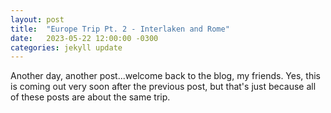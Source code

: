 ```yaml
---
layout: post
title:  "Europe Trip Pt. 2 - Interlaken and Rome"
date:   2023-05-22 12:00:00 -0300
categories: jekyll update
---
```

Another day, another post...welcome back to the blog, my friends. Yes, this is coming out very soon after the previous post, but that's just because all of these posts are about the same trip.
